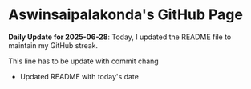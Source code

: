 # Aswinsaipalakonda's GitHub Page



**Daily Update for 2025-06-28**: Today, I updated the README file to maintain my GitHub streak.

This line has to be update with commit chang
 - Updated README with today's date
